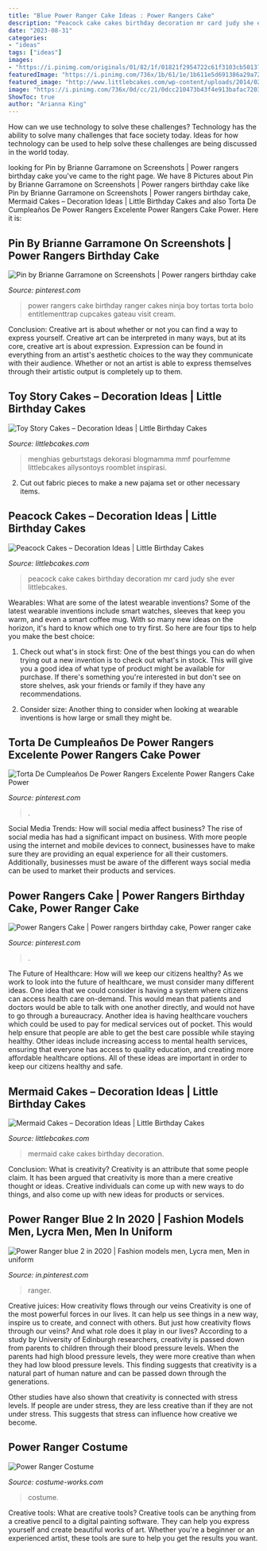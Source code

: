 ```yaml
---
title: "Blue Power Ranger Cake Ideas : Power Rangers Cake"
description: "Peacock cake cakes birthday decoration mr card judy she ever littlebcakes"
date: "2023-08-31"
categories:
- "ideas"
tags: ["ideas"]
images:
- "https://i.pinimg.com/originals/01/82/1f/01821f2954722c61f3103cb501372931.jpg"
featuredImage: "https://i.pinimg.com/736x/1b/61/1e/1b611e5d691386a29a720831097b4067.jpg"
featured_image: "http://www.littlebcakes.com/wp-content/uploads/2014/02/Peacock-Cake-Images.jpg"
image: "https://i.pinimg.com/736x/0d/cc/21/0dcc210473b43f4e913bafac720343f8.jpg"
ShowToc: true
author: "Arianna King"
---
```



How can we use technology to solve these challenges?
Technology has the ability to solve many challenges that face society today. Ideas for how technology can be used to help solve these challenges are being discussed in the world today.

	

		
looking for Pin by Brianne Garramone on Screenshots | Power rangers birthday cake you've came to the right page. We have 8 Pictures about Pin by Brianne Garramone on Screenshots | Power rangers birthday cake like Pin by Brianne Garramone on Screenshots | Power rangers birthday cake, Mermaid Cakes – Decoration Ideas | Little Birthday Cakes and also Torta De Cumpleaños De Power Rangers Excelente Power Rangers Cake Power. Here it is:
		
    
## Pin By Brianne Garramone On Screenshots | Power Rangers Birthday Cake

<img loading=lazy src="https://i.pinimg.com/736x/0d/cc/21/0dcc210473b43f4e913bafac720343f8.jpg" onerror="this.onerror=null;this.src='https://tse2.mm.bing.net/th?id=OIP.aN4-w472V9f-skEPFyPD1QHaMi&amp;pid=15.1';" alt="Pin by Brianne Garramone on Screenshots | Power rangers birthday cake">

_Source: pinterest.com_

>power rangers cake birthday ranger cakes ninja boy tortas torta bolo entitlementtrap cupcakes gateau visit cream. 

	

Conclusion: Creative art is about whether or not you can find a way to express yourself.
Creative art can be interpreted in many ways, but at its core, creative art is about expression. Expression can be found in everything from an artist's aesthetic choices to the way they communicate with their audience. Whether or not an artist is able to express themselves through their artistic output is completely up to them.

    
## Toy Story Cakes – Decoration Ideas | Little Birthday Cakes

<img loading=lazy src="https://www.littlebcakes.com/wp-content/uploads/2014/02/Toy-Story-Cakes-Ideas.jpg" onerror="this.onerror=null;this.src='https://tse1.mm.bing.net/th?id=OIP.SuqRUKdFmBQLPL-AUFHpwAHaHa&amp;pid=15.1';" alt="Toy Story Cakes – Decoration Ideas | Little Birthday Cakes">

_Source: littlebcakes.com_

>menghias geburtstags dekorasi blogmamma mmf pourfemme littlebcakes allysontoys roomblet inspirasi. 

	

2. Cut out fabric pieces to make a new pajama set or other necessary items.

    
## Peacock Cakes – Decoration Ideas | Little Birthday Cakes

<img loading=lazy src="http://www.littlebcakes.com/wp-content/uploads/2014/02/Peacock-Cake-Images.jpg" onerror="this.onerror=null;this.src='https://tse4.mm.bing.net/th?id=OIP.rlo_YCzMhVEKUNdVZOMReQHaMr&amp;pid=15.1';" alt="Peacock Cakes – Decoration Ideas | Little Birthday Cakes">

_Source: littlebcakes.com_

>peacock cake cakes birthday decoration mr card judy she ever littlebcakes. 

	

Wearables: What are some of the latest wearable inventions?
Some of the latest wearable inventions include smart watches, sleeves that keep you warm, and even a smart coffee mug. With so many new ideas on the horizon, it's hard to know which one to try first. So here are four tips to help you make the best choice:
1. Check out what's in stock first: One of the best things you can do when trying out a new invention is to check out what's in stock. This will give you a good idea of what type of product might be available for purchase. If there's something you're interested in but don't see on store shelves, ask your friends or family if they have any recommendations.

2. Consider size: Another thing to consider when looking at wearable inventions is how large or small they might be.

    
## Torta De Cumpleaños De Power Rangers Excelente Power Rangers Cake Power

<img loading=lazy src="https://i.pinimg.com/originals/01/82/1f/01821f2954722c61f3103cb501372931.jpg" onerror="this.onerror=null;this.src='https://tse1.mm.bing.net/th?id=OIP.7qFctwEjM4cK7nuTAWpTRAHaLa&amp;pid=15.1';" alt="Torta De Cumpleaños De Power Rangers Excelente Power Rangers Cake Power">

_Source: pinterest.com_

>. 

	

Social Media Trends: How will social media affect business?
The rise of social media has had a significant impact on business. With more people using the internet and mobile devices to connect, businesses have to make sure they are providing an equal experience for all their customers. Additionally, businesses must be aware of the different ways social media can be used to market their products and services.

    
## Power Rangers Cake | Power Rangers Birthday Cake, Power Ranger Cake

<img loading=lazy src="https://i.pinimg.com/736x/66/0e/0d/660e0d414aa822a39a5fd7493e312916.jpg" onerror="this.onerror=null;this.src='https://tse3.mm.bing.net/th?id=OIP.GvhzmkdNPqKNrdkRBxrY6QHaLu&amp;pid=15.1';" alt="Power Rangers Cake | Power rangers birthday cake, Power ranger cake">

_Source: pinterest.com_

>. 

	

The Future of Healthcare: How will we keep our citizens healthy?
As we work to look into the future of healthcare, we must consider many different ideas. One idea that we could consider is having a system where citizens can access health care on-demand. This would mean that patients and doctors would be able to talk with one another directly, and would not have to go through a bureaucracy. Another idea is having healthcare vouchers which could be used to pay for medical services out of pocket. This would help ensure that people are able to get the best care possible while staying healthy. Other ideas include increasing access to mental health services, ensuring that everyone has access to quality education, and creating more affordable healthcare options. All of these ideas are important in order to keep our citizens healthy and safe.

    
## Mermaid Cakes – Decoration Ideas | Little Birthday Cakes

<img loading=lazy src="http://www.littlebcakes.com/wp-content/uploads/2013/08/Mermaid-Cake-Pictures.jpg" onerror="this.onerror=null;this.src='https://tse1.mm.bing.net/th?id=OIP.hxO-fJGXpnZM9GzFNSWlKgHaKk&amp;pid=15.1';" alt="Mermaid Cakes – Decoration Ideas | Little Birthday Cakes">

_Source: littlebcakes.com_

>mermaid cake cakes birthday decoration. 

	

Conclusion: What is creativity?
Creativity is an attribute that some people claim. It has been argued that creativity is more than a mere creative thought or ideas. Creative individuals can come up with new ways to do things, and also come up with new ideas for products or services.

    
## Power Ranger Blue 2 In 2020 | Fashion Models Men, Lycra Men, Men In Uniform

<img loading=lazy src="https://i.pinimg.com/736x/1b/61/1e/1b611e5d691386a29a720831097b4067.jpg" onerror="this.onerror=null;this.src='https://tse1.mm.bing.net/th?id=OIP.4HxskgEHvJxElpNsewUcMwHaNK&amp;pid=15.1';" alt="Power Ranger blue 2 in 2020 | Fashion models men, Lycra men, Men in uniform">

_Source: in.pinterest.com_

>ranger. 

	

Creative juices: How creativity flows through our veins
Creativity is one of the most powerful forces in our lives. It can help us see things in a new way, inspire us to create, and connect with others. But just how creativity flows through our veins? And what role does it play in our lives?
According to a study by University of Edinburgh researchers, creativity is passed down from parents to children through their blood pressure levels. When the parents had high blood pressure levels, they were more creative than when they had low blood pressure levels. This finding suggests that creativity is a natural part of human nature and can be passed down through the generations.

Other studies have also shown that creativity is connected with stress levels. If people are under stress, they are less creative than if they are not under stress. This suggests that stress can influence how creative we become.

    
## Power Ranger Costume

<img loading=lazy src="https://photos.costume-works.com/full/power_ranger1.jpg" onerror="this.onerror=null;this.src='https://tse1.mm.bing.net/th?id=OIP.TUo_2hZyzstu0zWltifV3QHaNv&amp;pid=15.1';" alt="Power Ranger Costume">

_Source: costume-works.com_

>costume. 

	

Creative tools: What are creative tools?
Creative tools can be anything from a creative pencil to a digital painting software. They can help you express yourself and create beautiful works of art. Whether you're a beginner or an experienced artist, these tools are sure to help you get the results you want.

